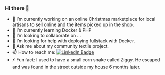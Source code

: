 ### Hi there 👋

- 🔭 I’m currently working on an online Christmas marketplace for local artisans to sell online and the items picked up in the shop. 
- 🌱 I’m currently learning Docker & PHP
- 👯 I’m looking to collaborate on ...
- 🤔 I’m looking for help with deploying fullstack with Docker. 
- 💬 Ask me about my community textile project.
- 📫 How to reach me: <a href="www.linkedin.com/in/laura-hesse-a998048a
">
    <img src="https://img.shields.io/badge/LinkedIn-blue?style=for-the-badge&logo=linkedin&logoColor=white" alt="LinkedIn Badge"/>
  </a>
- ⚡ Fun fact: I used to have a small corn snake called Ziggy. He escaped and was found in the street outside my house 6 months later.  

